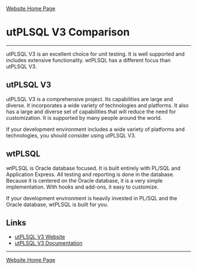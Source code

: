 [Website Home Page](README.md)

# utPLSQL V3 Comparison

---

utPLSQL V3 is an excellent choice for unit testing.  It is well supported and includes extensive functionality. wtPLSQL has a different focus than utPLSQL V3.

## utPLSQL V3

utPLSQL V3 is a comprehensive project. Its capabilities are large and diverse. It incorporates a wide variety of technologies and platforms. It also has a large and diverse set of capabilities that will reduce the need for customization. It is supported by many people around the world.

If your development environment includes a wide variety of platforms and technologies, you should consider using utPLSQL V3.

## wtPLSQL

wtPLSQL is Oracle database focused. It is built entirely with PL/SQL and Application Express.  All testing and reporting is done in the database.  Because it is centered on the Oracle database, it is a very simple implementation. With hooks and add-ons, it easy to customize.

If your development environment is heavily invested in PL/SQL and the Oracle database, wtPLSQL is built for you.

## Links

* [utPLSQL V3 Website](https://utplsql.org)
* [utPLSQL V3 Documentation](http://utplsql.org/documentation/)

---
[Website Home Page](README.md)

